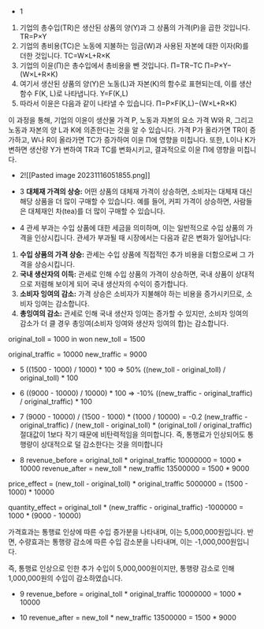 - 1
1. 기업의 총수입(TR)은 생산된 상품의 양(Y)과 그 상품의 가격(P)을 곱한 것입니다. TR=P×Y
2. 기업의 총비용(TC)은 노동에 지불하는 임금(W)과 사용된 자본에 대한 이자(R)를 더한 것입니다.
   TC=W×L+R×K
3. 기업의 이윤(Π)은 총수입에서 총비용을 뺀 것입니다.
   Π=TR−TC
   Π=P×Y−(W×L+R×K)
4. 여기서 생산된 상품의 양(Y)은 노동(L)과 자본(K)의 함수로 표현되는데, 이를 생산함수 F(K, L)로 나타냅니다.
   Y=F(K,L)
5. 따라서 이윤은 다음과 같이 나타낼 수 있습니다.
   Π=P×F(K,L)−(W×L+R×K)

이 과정을 통해, 기업의 이윤이 생산물 가격 P, 노동과 자본의 요소 가격 W와 R, 그리고 노동과 자본의 양 L과 K에 의존한다는 것을 알 수 있습니다. 가격 P가 올라가면 TR이 증가하고, W나 R이 올라가면 TC가 증가하여 이윤 Π에 영향을 미칩니다. 또한, L이나 K가 변하면 생산량 Y가 변하여 TR과 TC를 변화시키고, 결과적으로 이윤 Π에 영향을 미칩니다.


- 2![[Pasted image 20231116051855.png]]

- 3
**대체재 가격의 상승:** 어떤 상품의 대체재 가격이 상승하면, 소비자는 대체재 대신 해당 상품을 더 많이 구매할 수 있습니다. 예를 들어, 커피 가격이 상승하면, 사람들은 대체재인 차(tea)를 더 많이 구매할 수 있습니다.

- 4
관세 부과는 수입 상품에 대한 세금을 의미하며, 이는 일반적으로 수입 상품의 가격을 인상시킵니다. 관세가 부과될 때 시장에서는 다음과 같은 변화가 일어납니다:

1. **수입 상품의 가격 상승:** 관세는 수입 상품에 직접적인 추가 비용을 더함으로써 그 가격을 상승시킵니다.
2. **국내 생산자의 이득:** 관세로 인해 수입 상품의 가격이 상승하면, 국내 상품이 상대적으로 저렴해 보이게 되어 국내 생산자의 수익이 증가합니다.
3. **소비자 잉여의 감소:** 가격 상승은 소비자가 지불해야 하는 비용을 증가시키므로, 소비자 잉여는 감소합니다.
4. **총잉여의 감소:** 관세로 인해 국내 생산자 잉여는 증가할 수 있지만, 소비자 잉여의 감소가 더 클 경우 총잉여(소비자 잉여와 생산자 잉여의 합)는 감소합니다.


original_toll = 1000
in won new_toll = 1500

original_traffic = 10000 
new_traffic = 9000 
- 5
((1500 - 1000) / 1000) * 100 => 50%
((new_toll - original_toll) / original_toll) * 100
- 6
((9000 - 10000) / 10000) * 100 => -10%
((new_traffic - original_traffic) / original_traffic) * 100

- 7
(9000 - 10000) / (1500 - 1000) * (1000 / 10000) = -0.2
(new_traffic - original_traffic) / (new_toll - original_toll) * (original_toll / original_traffic)
절대값이 1보다 작기 때문에 비탄력적임을 의미합니다. 즉, 통행료가 인상되어도 통행량이 상대적으로 덜 감소한다는 것을 의미합니다

- 8 
revenue_before = original_toll * original_traffic
10000000 = 1000 * 10000
revenue_after = new_toll * new_traffic
13500000 = 1500 * 9000

price_effect = (new_toll - original_toll) * original_traffic
5000000 = (1500 - 1000) * 10000

quantity_effect = original_toll * (new_traffic - original_traffic)
-1000000 = 1000 * (9000 - 10000)

가격효과는 통행료 인상에 따른 수입 증가분을 나타내며, 이는 5,000,000원입니다. 반면, 수량효과는 통행량 감소에 따른 수입 감소분을 나타내며, 이는 -1,000,000원입니다.

즉, 통행료 인상으로 인한 추가 수입이 5,000,000원이지만, 통행량 감소로 인해 1,000,000원의 수입이 감소하였습니다.​

- 9
revenue_before = original_toll * original_traffic
10000000 = 1000 * 10000

- 10
revenue_after = new_toll * new_traffic
13500000 = 1500 * 9000